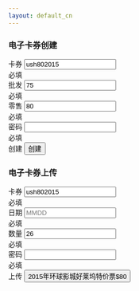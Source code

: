 ```yaml
---
layout: default_cn
---
```


<section class='container'>
<h3>电子卡券创建</h3>
<div id="create" class="row control-group">
    <div id="id" class="form-group col-md-2 floating-label-form-group controls">
        <label>卡券</label>
        <input type="text" class="form-control" value="ush802015">
        <div name="isRequired" class="text-danger tidy">必填</div>
    </div>
    <div id="wholesale" class="form-group col-md-1 floating-label-form-group controls">
        <label>批发</label>
        <input type="tel" class="form-control" value="75">
        <div name="isRequired" class="text-danger tidy">必填</div>
    </div>
    <div id="retail" class="form-group col-md-1 floating-label-form-group controls">
        <label>零售</label>
        <input type="tel" class="form-control" value="80">
        <div name="isRequired" class="text-danger tidy">必填</div>
	</div>
    <div id="password" class="form-group col-md-3 floating-label-form-group controls">
        <label>密码</label>
        <input  type="password" class="form-control" value="">
        <div name="isRequired" class="text-danger tidy">必填</div>
	</div>
    <div id="submit" class="form-group col-md-2 floating-label-form-group controls">
        <label>创建</label>
		<button id="upload" class='btn btn-block btn-primary form-control'>创建</button>
	</div>
</div>


<h3>电子卡券上传</h3>
<div id="upload" class="row control-group">
    <div id="id" class="form-group col-md-2 floating-label-form-group controls">
        <label>卡券</label>
        <input type="text" class="form-control" placeholder="ush802015" value="ush802015">
        <div name="isRequired" class="text-danger tidy">必填</div>
    </div>
    <div id="date" class="form-group col-md-2 floating-label-form-group controls">
        <label>日期</label>
        <input type="tel" class="form-control" placeholder="MMDD" value="">
        <div name="isRequired" class="text-danger tidy">必填</div>
    </div>
    <div id="quantity" class="form-group col-md-1 floating-label-form-group controls">
        <label>数量</label>
        <input type="tel" class="form-control" placeholder="26" value="26">
        <div name="isRequired" class="text-danger tidy">必填</div>
	</div>
    <div id="password" class="form-group col-md-3 floating-label-form-group controls">
        <label>密码</label>
        <input type="password" class="form-control" placeholder="" value="">
        <div name="isRequired" class="text-danger tidy">必填</div>
	</div>
    <div id="submit" class="form-group col-md-3 floating-label-form-group controls">
        <label>上传</label>
		<button class='btn btn-block btn-primary form-control'>2015年环球影城好莱坞特价票$80</button>
	</div>
</div>
</section>

<script>
var createurl = "https://008.io/product/createTicket";

$('#create > #submit > button').click(function(){
	var id = $('#create > #id > input').val();
	var wholesale = $('#create > #wholesale > input').val();
	var retail = $('#create > #retail > input').val();
	var password = $('#create > #password > input').val();
	if(! (id && wholesale && retail && password)){
		alert('missing field');
		return;
	}
	var item = {id:id,wholesale:wholesale,retail:retail,password:password};
	console.log(item);
	$.ajax({
	    type: "POST",
	    url: "https://008.io/product/createTicket",
	    data: JSON.stringify(item),
	    success: function(data){
	    	alert(JSON.stringify(data));
	    },
	    failure: function(errMsg) {
	        alert(JSON.stringify(errMsg));
	    }
	});
});

var uploadurl = "https://008.io/transaction/uploadTickets";

$('#upload > #submit > button').click(function(){
	var id = $('#upload > #id > input').val();
	var date = $('#upload > #date > input').val();
	var quantity = $('#upload > #quantity > input').val();
	var password = $('#upload > #password > input').val();
	if(!(id && date && quantity && password)){
		alert('missing field');
		return;
	}
	var files = [];
	for(var i = 1;i<=quantity;i++){
		var file = id+date+i+'.pdf';
		files.push(file);
		console.log(file);
	}
	var item = {id:id,files:files,password:password,quantity:quantity};
	$.ajax({
	    type: "POST",
	    url: uploadurl,
	    // The key needs to match your method's input parameter (case-sensitive).
	    data: JSON.stringify(item),
	    success: function(data){alert(JSON.stringify(data));},
	    failure: function(errMsg) {
	        alert(JSON.stringify(errMsg));
	    }
	});
});

</script>